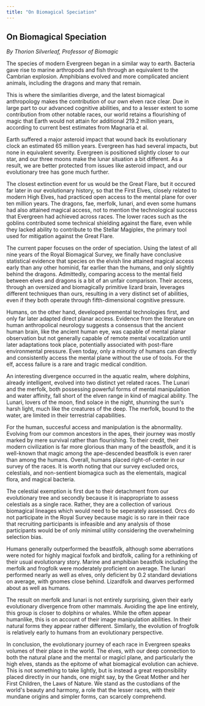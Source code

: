 ```yaml
---
title: "On Biomagical Speciation"
---
```


## On Biomagical Speciation

_By Thorion Silverleaf, Professor of Biomagic_

The species of modern Evergreen began in a similar way to earth. Bacteria gave rise to marine arthropods and fish through an equivalent to the Cambrian explosion. Amphibians evolved and more complicated ancient animals, including the dragons and many that remain.

This is where the similarities diverge, and the latest biomagical anthropology makes the contribution of our own elven race clear. Due in large part to our advanced cognitive abilities, and to a lesser extent to some contribution from other notable races, our world retains a flourishing of magic that Earth would not attain for additional 219.2 million years, according to current best estimates from Magnaria et al.

Earth suffered a major asteroid impact that wound back its evolutionary clock an estimated 65 million years. Evergreen has had several impacts, but none in equivalent severity. Evergreen is positioned slightly closer to our star, and our three moons make the lunar situation a bit different. As a result, we are better protected from issues like asteroid impact, and our evolutionary tree has gone much further.

The closest extinction event for us would be the Great Flare, but it occured far later in our evolutionary history, so that the First Elves, closely related to modern High Elves, had practiced open access to the mental plane for over ten million years. The dragons, fae, merfolk, lunari, and even some humans had also attained magical access, not to mention the technological success that Evergreen had achieved across races. The lower races such as the goblins contributed some technical shielding against the flare, even while they lacked ability to contribute to the Stellar Magiplex, the primary tool used for mitigation against the Great Flare.

The current paper focuses on the order of speciation. Using the latest of all nine years of the Royal Biomagical Survey, we finally have conclusive statistical evidence that species on the elvish line attained magical access early than any other hominid, far earlier than the humans, and only slightly behind the dragons. Admittedly, comparing access to the mental field between elves and dragons is a bit of an unfair comparison. Their access, through an oversized and biomagically primitive lizard brain, leverages different techniques than ours, resulting in a very distinct set of abilities, even if they both operate through fifth-dimensional cognitive pressure.

Humans, on the other hand, developed premental technologies first, and only far later adapted direct planar access. Evidence from the literature on human anthropolical neurology suggests a consensus that the ancient human brain, like the ancient human eye, was capable of mental planar observation but not generally capable of remote mental vocalization until later adaptations took place, potentially associated with post-flare environmental pressure. Even today, only a minority of humans can directly and consistently access the mental plane without the use of tools. For the elf, access failure is a rare and tragic medical condition.

An interesting divergence occurred in the aquatic realm, where dolphins, already intelligent, evolved into two distinct yet related races. The Lunari and the merfolk, both possessing powerful forms of mental manipulation and water affinity, fall short of the elven range in kind of magical ability. The Lunari, lovers of the moon, find solace in the night, shunning the sun's harsh light, much like the creatures of the deep. The merfolk, bound to the water, are limited in their terrestrial capabilities.

For the human, succesful access and manipulation is the abnormality. Evolving from our common ancestors in the apes, their journey was mostly marked by mere survival rather than flourishing. To their credit, their modern civilization is far more glorious than many of the beastfolk, and it is well-known that magic among the ape-descended beastfolk is even rarer than among the humans. Overall, humans placed right-of-center in our survey of the races. It is worth noting that our survey excluded orcs, celestials, and non-sentient biomagica such as the elementals, magical flora, and magical bacteria.

The celestial exemption is first due to their detachment from our evolutionary tree and secondly because it is inappropriate to assess celestials as a single race. Rather, they are a collection of various biomagical lineages which would need to be seperately assessed. Orcs do not participate in the Royal Survey because magic is so rare in their race that recruiting participants is infeasible and any analysis of those participants would be of only minimal utility considering the overwhelming selection bias.

Humans generally outperformed the beastfolk, although some aberrations were noted for highly magical foxfolk and birdfolk, calling for a rethinking of their usual evolutionary story. Marine and amphibian beastfolk including the merfolk and frogfolk were moderately proficient on average. The lunari performed nearly as well as elves, only deficient by 0.2 standard deviations on average, with gnomes close behind. Lizardfolk and dwarves performed about as well as humans.

The result on merfolk and lunari is not entirely surprising, given their early evolutionary divergence from other mammals. Avoiding the ape line entirely, this group is closer to dolphins or whales. While the often appear humanlike, this is on account of their image manipulation abilities. In their natural forms they appear rather different. Similarly, the evolution of frogfolk is relatively early to humans from an evolutionary perspective.

In conclusion, the evolutionary journey of each race in Evergreen speaks volumes of their place in the world. The elves, with our deep connection to both the natural plane and the mental or magicl plane, and particularly the high elves, stands as the epitome of what biomagical evolution can achieve. This is not something to take lightly, but is instead a great responsibility placed directly in our hands, one might say, by the Great Mother and her First Children, the Laws of Nature. We stand as the custodians of the world's beauty and harmony, a role that the lesser races, with their mundane origins and simpler forms, can scarcely comprehend.
